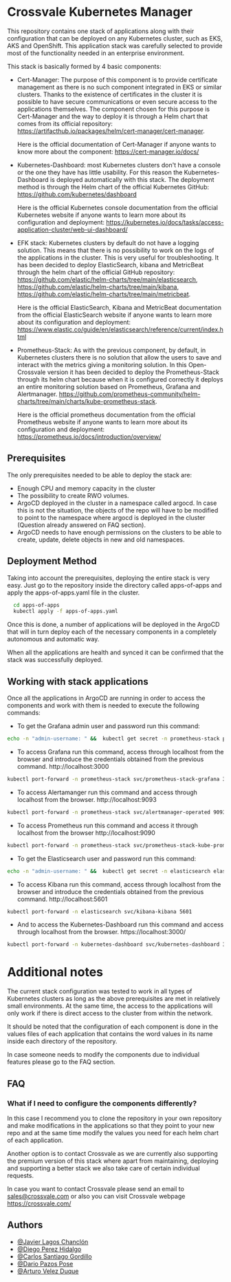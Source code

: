 
# Crossvale Kubernetes Manager

This repository contains one stack of applications along with their configuration that can be deployed on any Kubernetes cluster, such as EKS, AKS and OpenShift. This application stack was carefully selected to provide most of the functionality needed in an enterprise environment. 

This stack is basically formed by 4 basic components: 

- Cert-Manager: The purpose of this component is to provide certificate management as there is no such component integrated in EKS or similar clusters. Thanks to the existence of certificates in the cluster it is possible to have secure communications or even secure access to the applications themselves. The component chosen for this purpose is Cert-Manager and the way to deploy it is through a Helm chart that comes from its official repository: https://artifacthub.io/packages/helm/cert-manager/cert-manager.

    Here is the official documentation of Cert-Manager if anyone wants to know more about the component: https://cert-manager.io/docs/

	
- Kubernetes-Dashboard: most Kubernetes clusters don't have a console or the one they have has little usability. For this reason the Kubernetes-Dashboard is deployed automatically with this stack. The deployment method is through the Helm chart of the official Kubernetes GitHub: https://github.com/kubernetes/dashboard

    Here is the official Kubernetes console documentation from the official Kubernetes website if anyone wants to learn more about its configuration and deployment: https://kubernetes.io/docs/tasks/access-application-cluster/web-ui-dashboard/


- EFK stack: Kubernetes clusters by default do not have a logging solution. This means that there is no possibility to work on the logs of the applications in the cluster. This is very useful for troubleshooting. It has been decided to deploy ElasticSearch, kibana and MetricBeat through the helm chart of the official GitHub repository: https://github.com/elastic/helm-charts/tree/main/elasticsearch, https://github.com/elastic/helm-charts/tree/main/kibana, https://github.com/elastic/helm-charts/tree/main/metricbeat. 

    Here is the official ElasticSearch, Kibana and MetricBeat documentation from the official ElasticSearch website if anyone wants to learn more about its configuration and deployment: https://www.elastic.co/guide/en/elasticsearch/reference/current/index.html


- Prometheus-Stack: As with the previous component, by default, in Kubernetes clusters there is no solution that allow the users to save and interact with the metrics giving a monitoring solution. In this Open-Crossvale version it has been decided to deploy the Prometheus-Stack through its helm chart because when it is configured correctly it deploys an entire monitoring solution based on Prometheus, Grafana and Alertmanager. https://github.com/prometheus-community/helm-charts/tree/main/charts/kube-prometheus-stack.

    Here is the official prometheus documentation from the official Prometheus website if anyone wants to learn more about its configuration and deployment: https://prometheus.io/docs/introduction/overview/




## Prerequisites

The only prerequisites needed to be able to deploy the stack are: 

- Enough CPU and memory capacity in the cluster
- The possibility to create RWO volumes.
- ArgoCD deployed in the cluster in a namespace called argocd. In case this is not the situation, the objects of the repo will have to be modified to point to the namespace where argocd is deployed in the cluster (Question already answered on FAQ section).
- ArgoCD needs to have enough permissions on the clusters to be able to create, update, delete objects in new and old namespaces.


## Deployment Method

Taking into account the prerequisites, deploying the entire stack is very easy. Just go to the repository inside the directory called apps-of-apps and apply the apps-of-apps.yaml file in the cluster.

```bash
  cd apps-of-apps
  kubectl apply -f apps-of-apps.yaml
```

Once this is done, a number of applications will be deployed in the ArgoCD that will in turn deploy each of the necessary components in a completely autonomous and automatic way. 

When all the applications are health and synced it can be confirmed that the stack was successfully deployed.


## Working with stack applications

Once all the applications in ArgoCD are running in order to access the components and work with them is needed to execute the following commands:

- To get the Grafana admin user and password run this command: 

```bash
echo -n "admin-username: " &&  kubectl get secret -n prometheus-stack prometheus-stack-grafana -o jsonpath='{.data.admin-user}' | base64 -d && echo " " && echo -n "admin-password: " &&  kubectl get secret -n prometheus-stack prometheus-stack-grafana -o jsonpath='{.data.admin-password}' | base64 -d
```
- To access Grafana run this command, access through localhost from the browser and introduce the credentials obtained from the previous command. http://localhost:3000

```bash
kubectl port-forward -n prometheus-stack svc/prometheus-stack-grafana 3000:80
```


- To access Alertamanger run this command and access through localhost from the browser. http://localhost:9093

```bash
kubectl port-forward -n prometheus-stack svc/alertmanager-operated 9093
```

- To access Prometheus run this command and access it through localhost from the browser http://localhost:9090

```bash
kubectl port-forward -n prometheus-stack svc/prometheus-stack-kube-prom-prometheus 9090
```

- To get the Elasticsearch user and password run this command: 

```bash
echo -n "admin-username: " &&  kubectl get secret -n elasticsearch elasticsearch-master-credentials  -o jsonpath='{.data.username}' | base64 -d && echo " " && echo -n "admin-password: " &&  kubectl get secret -n elasticsearch elasticsearch-master-credentials -o jsonpath='{.data.password}' | base64 -d
```

- To access Kibana run this command, access through localhost from the browser and introduce the credentials obtained from the previous command. http://localhost:5601

```bash
kubectl port-forward -n elasticsearch svc/kibana-kibana 5601
```

- And to access the Kubernetes-Dashboard run this command and access through localhost from the browser. https://localhost:3000/

```bash
kubectl port-forward -n kubernetes-dashboard svc/kubernetes-dashboard 3000:443
```

# Additional notes

The current stack configuration was tested to work in all types of Kubernetes clusters as long as the above prerequisites are met in relatively small environments. 
At the same time, the access to the applications will only work if there is direct access to the cluster from within the network. 

It should be noted that the configuration of each component is done in the values files of each application that contains the word values in its name inside each directory of the repository.

In case someone needs to modify the components due to individual features please go to the FAQ section.
## FAQ

### What if I need to configure the components differently?  

 In this case I recommend you to clone the repository in your own repository and make modifications in the applications so that they point to your new repo and at the same time modify the values you need for each helm chart of each application.

Another option is to contact Crossvale as we are currently also supporting the premium version of this stack where apart from maintaining, deploying and supporting a better stack we also take care of certain individual requests.

In case you want to contact Crossvale please send an email to sales@crossvale.com or also you can visit Crossvale webpage https://crossvale.com/




## Authors

- [@Javier Lagos Chanclón](https://github.com/JavierLagosChanclon)
- [@Diego Perez Hidalgo](https://github.com/DiegoBskt)
- [@Carlos Santiago Gordillo](https://github.com/csantiagoo)
- [@Dario Pazos Pose](https://github.com/DarioPazos)
- [@Arturo Velez Duque](https://github.com/avelezxv)


